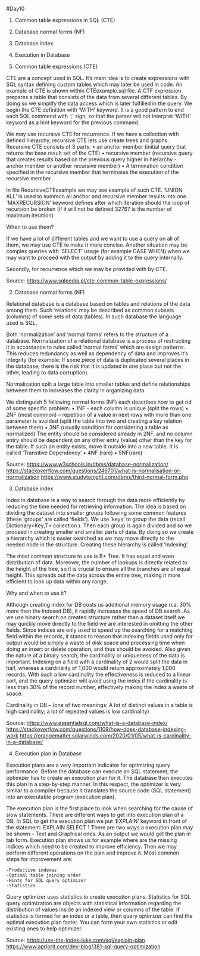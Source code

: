 #Day10

1.	Common table expressions in SQL (CTE)
2.	Database normal forms (NF)
3.	Database index
4.	Execution in Database

1.	Common table expressions (CTE)

CTE are a concept used in SQL. It’s main idea is to create expressions with SQL syntax defining custom tables which may later be used in code.
An example of CTE is shown within CTEexample.sql file. A CTF expression prepares a table that consists of the data from several different tables. By doing so we simplify the data access which is later fulfilled in the query. We begin the CTE definition with ‘WITH’ keyword. It is a good pattern to end each SQL commend with ‘;’ sign, so that the parser will not interpret ‘WITH’ keyword as a hint keyword for the previous command. 

We may use recursive CTE for recurrence. If we have a collection with defined hierarchy, recursive CTE lets use create trees and graphs. Recursive CTE consists of 3 parts:
•	an anchor member (initial query that returns the base result set of the CTE)
•	recursive member (recursive query that creates results based on the previous query higher in hierarchy - anchor member or another recursive member)
•	A termination condition specified in the recursive member that terminates the execution of the recursive member

In file RecursiveCTEexample we may see example of such CTE. ‘UNION ALL’ is used to summon all anchor and recursive member results into one. ‘MAXRECURSION’ keyword defines after which iteration should the loop of recursion be broken (if it will not be defined 32767 is the number of maximum iteration)

When to use them?

If we have a lot of different tables and we want to use a query on all of them, we may use CTE to make it more concise. Another situation may be complex queries with ‘SELECT’ usage (for example CASE WHEN) when we may want to proceed with the output by adding it to the query internally. 

Secondly, for recurrence which we may be provided with by CTE.


Source:
https://www.sqlpedia.pl/cte-common-table-expressions/

2.	Database normal forms (NF)

Relational database is a database based on tables and relations of the data among them. Such ‘relations’ may be described as common subsets (columns) of some sets of data (tables). In such database the language used is SQL.

Both ‘normalization’ and ‘normal forms’ refers to the structure of a database. Normalization of a relational database is a process of restructing it in accordance to rules called ‘normal forms’ which are design patterns. This reduces redundancy as well as dependency of data and improves it’s integrity (for example: If some piece of data is duplicated several places in the database, there is the risk that it is updated in one place but not the other, leading to data corruption).

Normalization split a large table into smaller tables and define relationships between them to increases the clarity in organizing data.

We distinguish 5 following normal forms (NF) each describes how to get rid of some specific problem:
•	1NF - each column is unique (split the rows)
•	2NF (most common) – repetition of a value in next rows with more than one parameter is avoided (split the table into two and creating a key relation between them)
•	3NF (usually condition for considering a table as normalized) The entity should be considered already in 2NF, and no column entry should be dependent on any other entry (value) other than the key for the table. If such an entity exists, move it outside into a new table. It is called ‘Transitive Dependency’
•	4NF (rare)
•	5NF(rare)

Source:
https://www.w3schools.in/dbms/database-normalization/
https://stackoverflow.com/questions/246701/what-is-normalisation-or-normalization
https://www.studytonight.com/dbms/third-normal-form.php


3.	Database index

Index in database is a way to search through the data more efficiently by reducing the time needed for retrieving information. The idea is based on dividing the dataset into smaller groups following some common features (these ‘groups’ are called ‘fields’). We use ‘keys’ to group the data (recall Dictionary<Key,T> collection ). Then each group is again divided and so we proceed in creating smaller and smaller parts of data. By doing so we create a hierarchy which is easier searched as we may move directly to the needed node in the structure. Creating these hierarchy is called ‘indexing’.

The most common structure to use is B+ Tree. It has equal and even distribution of data. Moreover, the number of lookups is directly related to the height of the tree, so it is crucial to ensure all the branches are of equal height.  This spreads out the data across the entire tree, making it more efficient to look up data within any range.

Why and when to use it?

Although creating index for DB costs us additional memory usage (ca. 30% more then the indexed DB), it rapidly increases the speed of DB search. As we use binary search on created structure rather than a dataset itself we may quickly move directly to the field we are interested in omitting the other fields. Since indices are only used to speed up the searching for a matching field within the records, it stands to reason that indexing fields used only for output would be simply a waste of disk space and processing time when doing an insert or delete operation, and thus should be avoided. Also given the nature of a binary search, the cardinality or uniqueness of the data is important. Indexing on a field with a cardinality of 2 would split the data in half, whereas a cardinality of 1,000 would return approximately 1,000 records. With such a low cardinality the effectiveness is reduced to a linear sort, and the query optimizer will avoid using the index if the cardinality is less than 30% of the record number, effectively making the index a waste of space.

Cardinality in DB – (one of two meanings: A lot of distinct values in a table is high cardinality; a lot of repeated values is low cardinality)

Source:
https://www.essentialsql.com/what-is-a-database-index/
https://stackoverflow.com/questions/1108/how-does-database-indexing-work
https://orangematter.solarwinds.com/2020/01/05/what-is-cardinality-in-a-database/

4.	Execution plan in Database


Execution plans are a very important indicator for optimizing query performance. Before the database can execute an SQL statement, the optimizer has to create an execution plan for it. The database then executes this plan in a step-by-step manner. In this respect, the optimizer is very similar to a compiler because it translates the source code (SQL statement) into an executable program (execution plan).

The execution plan is the first place to look when searching for the cause of slow statements. There are different ways to get into execution plan of a DB. In SQL to get the execution plan we put ‘EXPLAIN’ keyword in front of the statement: 
EXPLAIN SELECT 1
There are two ways a execution plan may be shown – Text and Graphical ones. As an output we would get the plan in tab form. Execution plan shows us for example where are the missing indices which need to be created to improve efficiency. Then we may perform different operations on the plan and improve it. 
Most common steps for improvement are:

    -Productive indexes
    -Optimal table joining order
    -Hints for SQL query optimizer
    -Statistics

Query optimizer uses statistics to create execution plans. Statistics for SQL query optimization are objects with statistical information regarding the distribution of values inside an indexed view or columns of the table. If statistics is formed for an index or a table, then query optimizer can find the optimal execution plan faster. You can form your own statistics or edit existing ones to help optimizer.


Source:
https://use-the-index-luke.com/sql/explain-plan
https://www.apriorit.com/dev-blog/381-sql-query-optimization

